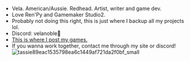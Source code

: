 - Vela. American/Aussie. Redhead. Artist, writer and game dev.
- Love Ren'Py and Gamemaker Studio2.
- Probably not doing this right, this is just where I backup all my projects lol.
- Discord: velanoble🔑
- [This is where I post my games.](https://velanoble.itch.io/)
- If you wanna work together, contact me through my site or discord!
![tassie89eac1535798ea6c1449af721da2f0bf_small](https://github.com/velanoble/velanoble/assets/47091951/bb7a0ed4-3504-44cf-a257-556f2a3bdb4d)
